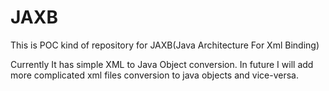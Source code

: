 JAXB
====

This is POC kind of repository for JAXB(Java Architecture For Xml Binding)

Currently It has simple XML to Java Object conversion. In future I will add more complicated xml files conversion to java objects and vice-versa.
